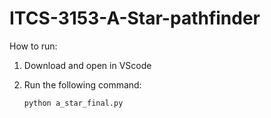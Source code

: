 # ITCS-3153-A-Star-pathfinder

How to run:
    
1) Download and open in VScode

2) Run the following command:

    `python a_star_final.py`
